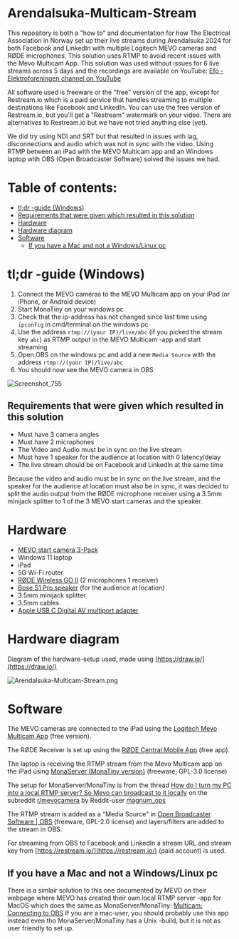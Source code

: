 # Arendalsuka-Multicam-Stream
This repository is both a "how to" and documentation for how The Electrical Association in Norway set up their live streams during Arendalsuka 2024 for both Facebook and LinkedIn with multiple Logitech MEVO cameras and RØDE microphones. This solution uses RTMP to avoid recent issues with the Mevo Multicam App. This solution was used without issues for 6 live streams across 5 days and the recordings are available on YouTube: [Efo - Elektroforeningen channel on YouTube](https://www.youtube.com/@efo-elektroforeningen9052/videos)

All software used is freeware or the "free" version of the app, except for Restream.io which is a paid service that handles streaming to multiple destinations like Facebook and LinkedIn.
You can use the free version of Restream.io, but you'll get a "Restream" watermark on your video. There are alternatives to Restream.io but we have not tried anything else (yet).

We did try using NDI and SRT but that resulted in issues with lag, disconnections and audio which was not in sync with the video.
Using RTMP between an iPad with the MEVO Multicam app and an Windows laptop with OBS (Open Broadcaster Software) solved the issues we had.

# Table of contents:
* [tl;dr -guide (Windows)](https://github.com/Elektroforeningen/Arendalsuka-Multicam-Stream/edit/main/README.md#tldr--guide-windows)
* [Requirements that were given which resulted in this solution](https://github.com/Elektroforeningen/Arendalsuka-Multicam-Stream/edit/main/README.md#requirements-that-were-given-which-resulted-in-this-solution)
* [Hardware](https://github.com/Elektroforeningen/Arendalsuka-Multicam-Stream/edit/main/README.md#hardware)
* [Hardware diagram](https://github.com/Elektroforeningen/Arendalsuka-Multicam-Stream/edit/main/README.md#hardware-diagram)
* [Software](https://github.com/Elektroforeningen/Arendalsuka-Multicam-Stream/edit/main/README.md#software)
  * [If you have a Mac and not a Windows/Linux pc](https://github.com/Elektroforeningen/Arendalsuka-Multicam-Stream/edit/main/README.md#if-you-have-a-mac-and-not-a-windowslinux-pc)

# tl;dr -guide (Windows)

1. Connect the MEVO cameras to the MEVO Multicam app on your iPad (or iPhone, or Android device)
2. Start MonaTiny on your windows pc
3. Check that the ip-address has not changed since last time using `ipconfig` in cmd/terminal on the windows pc
4. Use the address `rtmp://(your IP)/live/abc` (if you picked the stream key `abc`) as RTMP output in the MEVO Multicam -app and start streaming
5. Open OBS on the windows pc and add a new `Media Source` with the address `rtmp://(your IP)/live/abc`
6. You should now see the MEVO camera in OBS

![Screenshot_755](https://github.com/user-attachments/assets/b7f912b1-0573-437f-a4bd-056d4af2b776)

## Requirements that were given which resulted in this solution

* Must have 3 camera angles
* Must have 2 microphones
* The Video and Audio must be in sync on the live stream
* Must have 1 speaker for the audience at location with 0 latency/delay
* The live stream should be on Facebook and LinkedIn at the same time

Because the video and audio must be in sync on the live stream, and the speaker for the audience at location must also be in sync, it was decided to split the audio output from the RØDE microphone receiver using a 3.5mm minijack splitter to 1 of the 3 MEVO start cameras and the speaker.

# Hardware

* [MEVO start camera 3-Pack](https://www.mevo.com/no-NO/products/mevo-start-3-pack)
* Windows 11 laptop
* iPad
* 5G Wi-Fi router
* [RØDE Wireless GO II](https://rode.com/en/microphones/wireless/wirelessgoii?variant_sku=WIGOII) (2 microphones 1 receiver)
* [Bose S1 Pro speaker](https://support.bose.com/s/product/s1-pro-portable-bluetooth-speaker-system/01t8c00000OydMeAAJ?language=en_US) (for the audience at location)
* 3.5mm minijack splitter
* 3.5mm cables
* [Apple USB C Digital AV multiport adapter](https://www.apple.com/shop/product/MW5M3AM/A/usb-c-digital-av-multiport-adapter)

# Hardware diagram

Diagram of the hardware-setup used, made using [https://draw.io/](https://draw.io/)

![Arendalsuka-Multicam-Stream.png](Arendalsuka-Multicam-Stream.png)

# Software

The MEVO cameras are connected to the iPad using the [Logitech Mevo Multicam App](https://apps.apple.com/us/app/logitech-mevo-multicam/id1503021034) (free version).

The RØDE Receiver is set up using the [RØDE Central Mobile App](https://apps.apple.com/us/app/r%C3%B8de-central-mobile/id1576314986) (free app).

The laptop is receiving the RTMP stream from the Mevo Multicam app on the iPad using [MonaServer (MonaTiny version)](https://sourceforge.net/projects/monaserver/) (freeware, GPL-3.0 license)

The setup for MonaServer/MonaTiny is from the thread [How do I turn my PC into a local RTMP server? So Mevo can broadcast to it locally](https://www.reddit.com/r/mevocamera/comments/bd5182/how_do_i_turn_my_pc_into_a_local_rtmp_server_so/) on the subreddit [r/mevocamera](https://www.reddit.com/r/mevocamera/) by Reddit-user [magnum_ops](https://www.reddit.com/user/magnum_ops/)

The RTMP stream is added as a "Media Source" in [Open Broadcaster Software | OBS](https://obsproject.com/) (freeware, GPL-2.0 license) and layers/filters are added to the stream in OBS.

For streaming from OBS to Facebook and LinkedIn a stream URL and stream key from [https://restream.io/](https://restream.io/) (paid account) is used.

## If you have a Mac and not a Windows/Linux pc

There is a simlair solution to this one documented by MEVO on their webpage where MEVO has created their own local RTMP server -app for MacOS which does the same as MonaServer/MonaTiny: [Multicam: Connecting to OBS](https://help.mevo.com/hc/en-us/articles/360061673871-Multicam-Connecting-to-OBS)
If you are a mac-user, you should probably use this app instead even tho MonaServer/MonaTiny has a Unix -build, but it is not as user friendly to set up.
